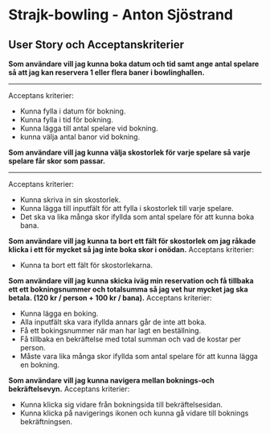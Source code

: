 # Strajk-bowling - Anton Sjöstrand

## User Story och Acceptanskriterier

**Som användare vill jag kunna boka datum och tid samt ange antal spelare så att jag kan reservera 1 eller flera baner i bowlinghallen.**
_________________
Acceptans kriterier: 
- Kunna fylla i datum för bokning.
- Kunna fylla i tid för bokning.
- Kunna lägga till antal spelare vid bokning.
- kunna välja antal banor vid bokning.

**Som användare vill jag kunna välja skostorlek för varje spelare så varje spelare får skor som passar.**
_________________
Acceptans kriterier:
- Kunna skriva in sin skostorlek. 
- Kunna lägga till inputfält för att fylla i skostorlek till varje spelare. 
- Det ska va lika många skor ifyllda som antal spelare för att kunna boka bana.

**Som användare vill jag kunna ta bort ett fält för skostorlek om jag råkade klicka i ett för mycket så jag inte boka skor i onödan.**
Acceptans kriterier:
- Kunna ta bort ett fält för skostorlekarna.

**Som användare vill jag kunna skicka iväg min reservation och få tillbaka ett ett bokningsnummer och totalsumma så jag vet hur mycket jag ska betala. (120 kr / person + 100 kr / bana).**
Acceptans kriterier:
- Kunna lägga en boking.
- Alla inputfält ska vara ifyllda annars går de inte att boka.
- Få ett bokingsnummer när man har lagt en beställning.
- Få tillbaka en bekräftelse med total summan och vad de kostar per person.
- Måste vara lika många skor ifyllda som antal spelare för att kunna lägga en bokning.

**Som användare vill jag kunna navigera mellan boknings-och bekräftelsevyn.**
Acceptans kriterier: 
- Kunna klicka sig vidare från bokningsida till bekräftelsesidan. 
- Kunna klicka på navigerings ikonen och kunna gå vidare till boknings bekräftningsen.












